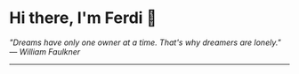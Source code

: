 <h1>Hi there, I'm Ferdi 👋</h1>

<p><em>
  "Dreams have only one owner at a time. That's why dreamers are lonely." — William Faulkner
</em></p>

---
